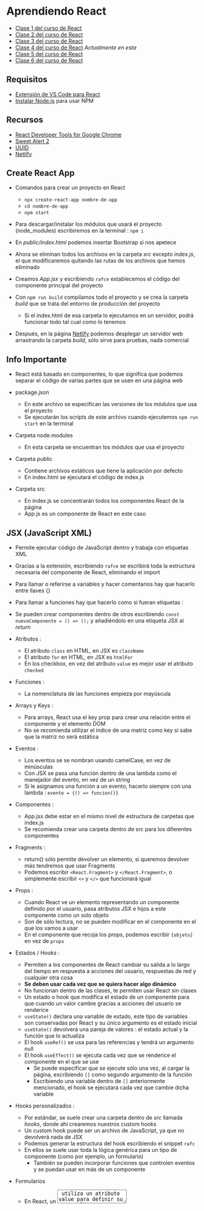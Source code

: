 # Aprendiendo React
- [Clase 1 del curso de React](https://bluuweb.github.io/desarrollo-web-bluuweb/18-01-react/)
- [Clase 2 del curso de React](https://bluuweb.github.io/desarrollo-web-bluuweb/18-02-react-formularios/)
- [Clase 3 del curso de React](https://bluuweb.github.io/desarrollo-web-bluuweb/18-03-react-todo/) 
- [Clase 4 del curso de React](https://bluuweb.github.io/desarrollo-web-bluuweb/18-04-react-api/) *Actualmente en esta*
- [Clase 5 del curso de React](https://bluuweb.github.io/desarrollo-web-bluuweb/18-05-react-router/)
- [Clase 6 del curso de React](https://bluuweb.github.io/desarrollo-web-bluuweb/18-06-react-context/)


## Requisitos
- [Extensión de VS Code para React](https://marketplace.visualstudio.com/items?itemName=dsznajder.es7-react-js-snippets)
- [Instalar Node.js](https://nodejs.org/es/) para usar NPM


## Recursos
- [React Developer Tools for Google Chrome](https://chrome.google.com/webstore/detail/react-developer-tools/fmkadmapgofadopljbjfkapdkoienihi)
- [Sweet Alert 2](https://sweetalert2.github.io/#download)
- [UUID](https://www.npmjs.com/package/uuid)
- [Netlify](https://app.netlify.com)


## Create React App
- Comandos para crear un proyecto en React
    - `npx create-react-app nombre-de-app`
    - `cd nombre-de-app`
    - `npm start`

- Para descargar/instalar los módulos que usará el proyecto (node_modules) escribiremos en la terminal : `npm i`

- En *public/index.html* podemos insertar Bootstrap si nos apetece

- Ahora se eliminan todos los archivos en la carpeta *src* excepto *index.js*, el que modificaremos quitando las rutas de los archivos que hemos eliminado

- Creamos *App.jsx* y escribiendo `rafce` establecemos el código del componente principal del proyecto

- Con `npm run build` compilamos todo el proyecto y se crea la carpeta *build* que se trata del entorno de producción del proyecto
    - Si el index.html de esa carpeta lo ejecutamos en un servidor, podrá funcionar todo tal cual como lo tenemos

- Después, en la página [Netlify](https://app.netlify.com) podemos desplegar un servidor web arrastrando la carpeta *build*, sólo sirve para pruebas, nada comercial


## Info Importante
- React está basado en componentes, lo que significa que podemos separar el código de varias partes que se usen en una página web

- package.json
    - En este archivo se especifican las versiones de los módulos que usa el proyecto
    - Se ejecutarán los scripts de este archivo cuando ejecutemos `npm run start` en la terminal

- Carpeta node.modules
    - En esta carpeta se encuentran los módulos que usa el proyecto

- Carpeta public
    - Contiene archivos estáticos que tiene la aplicación por defecto
    - En index.html se ejecutará el código de index.js

- Carpeta src
    - En index.js se concentrarán todos los componentes React de la página
    - App.js es un componente de React en este caso


## JSX (JavaScript XML)
- Permite ejecutar código de JavaScript dentro y trabaja con etiquetas XML

- Gracias a la extensión, escribiendo `rafce` se escribirá toda la estructura necesaria del componente de React, eliminando el import

- Para llamar o referirse a variables y hacer comentarios hay que hacerlo entre llaves {}

- Para llamar a funciones hay que hacerlo como si fueran etiquetas : <Componente/>

- Se pueden crear componentes dentro de otros escribiendo `const nuevoComponente = () => ();` y añadiéndolo en una etiqueta JSX al *return*

- Atributos :
    - El atributo `class` en HTML, en JSX es `className`
    - El atributo `for` en HTML, en JSX es `htmlFor`
    - En los checkbox, en vez del atributo `value` es mejor usar el atributo `checked`

- Funciones :
    - La nomenclatura de las funciones empieza por mayúscula

- Arrays y Keys :
    - Para arrays, React usa el key prop para crear una relación entre el componente y el elemento DOM
    - No se recomienda utilizar el índice de una matriz como key si sabe que la matriz no será estática

- Eventos :
    - Los eventos se se nombran usando camelCase, en vez de minúsculas
    - Con JSX se pasa una función dentro de una lambda como el manejador del evento, en vez de un string
    - Si le asignamos una función a un evento, hacerlo siempre con una lambda : `evento = {() => funcion()}`
    
- Componentes :
    - App.jsx debe estar en el mismo nivel de estructura de carpetas que index.js
    - Se recomienda crear una carpeta dentro de src para los diferentes componentes
    
- Fragments :
    - return() sólo permite devolver un elemento, si queremos devolver más tendremos que usar Fragments
    - Podemos escribir `<React.Fragment>` y `</React.Fragment>`, o simplemente escribir `<>` y `</>` que funcionará igual
    
- Props :
    - Cuando React ve un elemento representando un componente definido por el usuario, pasa atributos JSX e hijos a este componente como un solo objeto
    - Son de sólo lectura, no se pueden modificar en el componente en el que los vamos a usar
    - En el componente que recoja los props, podemos escribir `{objeto}` en vez de `props`

- Estados / Hooks :
    - Permiten a los componentes de React cambiar su salida a lo largo del tiempo en respuesta a acciones del usuario, respuestas de red y cualquier otra cosa
    - **Se deben usar cada vez que se quiera hacer algo dinámico**
    - No funcionan dentro de las clases, te permiten usar React sin clases
    - Un estado o hook que modifica el estado de un componente para que cuando un valor cambie gracias a acciones del usuario se renderice
    - `useState()` declara una variable de estado, este tipo de variables son conservadas por React y su único argumento es el estado inicial
    - `useState()` devolverá una pareja de valores : el estado actual y la función que lo actualiza
    - El hook `useRef()` se usa para las referencias y tendrá un argumento null
    - El hook `useEffect()` se ejecuta cada vez que se renderice el componente en el que se use
        - Se puede especificar que se ejecute sólo una vez, al cargar la página, escribiendo `[]` como segundo argumento de la función
        - Escribiendo una variable dentro de `[]` anteriormente mencionado, el hook se ejecutará cada vez que cambie dicha variable

- Hooks personalizados :
    - Por estándar, se suele crear una carpeta dentro de *src* llamada *hooks*, donde ahí crearemos nuestros custom hooks
    - Un custom hook puede ser un archivo de JavaScript, ya que no devolverá nada de JSX
    - Podemos generar la estructura del hook escribiendo el snippet `rafc`
    - En ellos se suele usar toda la lógica genérica para un tipo de componente (como por ejemplo, un formulario)
        - También se pueden incorporar funciones que controlen eventos y se puedan usar en más de un componente
    
- Formularios
    - En React, un <textarea> utiliza un atributo value para definir su texto
    - Se le asocia un evento onSubmit al formulario para especificar las acciones a realizar
    - La etiqueta <input type="file" /> **es un componente no controlado**
    - [React Hook Form](https://react-hook-form.com/) y [Formik](https://formik.org/) son herramientas útiles

- Formularios no controlados (Uncontrolled Forms) :
    - Los datos del formulario son manejados por el propio DOM
    - Para escribir un componente no controlado, se puede usar una referencia para obtener los valores del formulario desde el DOM
    - Las referencias proporcionan una forma de acceder a los nodos del DOM o a elementos React creados en el método de renderizado
    - Para usar los elementos se recomienda usar referencias en vez de un *GetElementById()* o un *QuerySelector()*
    - Se usa el hook `useRef()` para recoger los datos del form 

- Formularios controlados (Controlled Forms) :
    - Los componentes React del formulario lo controlan con las entradas del usuario
    - Podremos controlar las entradas del usuario en tiempo real, usando nuevamente el hook `useState()`
    - Para conseguir los valores de los diferentes campos de una manera más fácil ahorrando espacio, podemos hacer `const {variable1, variable2} = objeto` **pero tienen que tener el mismo nombre que las variables originales**
    - Se reinician los datos del form declarando un objeto `initialState` con los valores iniciales del form y estableciéndolo como parámetro en el método `setObjeto` del hook `useState`


## [Sweet Alert 2](https://sweetalert2.github.io/#download)
- Es un paquete para instalar con NPM

- Se instala escribiendo el comando `npm install sweetalert2` en la terminal, dentro de la carpeta del proyecto

- Se importa escribiendo `import Swal from 'sweetalert2'`

- Uso :
    - Se basa en una función `Swal.fire()`
    - Dentro de la función hay varios atributos :
        - `title: 'Error!'` para el título de la alerta
        - `text: 'Do you want to continue'` para el texto que se mostrará en la alerta
        - `icon: 'error'` para el tipo de icono de la alerta, se pueden ver todos los iconos disponibles en la [documentación](https://sweetalert2.github.io/#usage)
        - `confirmButtonText: 'Cool'` para el texto que haya dentro del botón que cerrará la alerta, si se quiere que haya uno


## [UUID](https://www.npmjs.com/package/uuid)
- Es un paquete para instalar con NPM

- Se instala escribiendo el comando `npm install uuid` en la terminal, dentro de la carpeta del proyecto

- Se importa escribiendo `import { v4 as uuidv4 } from 'uuid';`

- Uso :
    - Simplemente usando la función `uuidv4()` proporciona el ID autogenerado